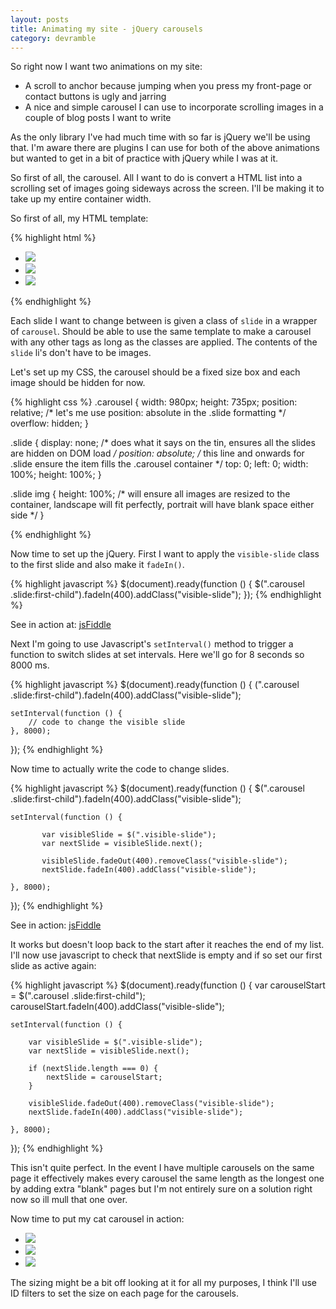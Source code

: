 ```yaml
---
layout: posts
title: Animating my site - jQuery carousels
category: devramble
---
```


So right now I want two animations on my site:

- A scroll to anchor because jumping when you press my front-page or contact buttons is ugly and jarring
- A nice and simple carousel I can use to incorporate scrolling images in a couple of blog posts I want to write

As the only library I've had much time with so far is jQuery we'll be using that. I'm aware there are plugins I can use for both of the above animations but wanted to get in a bit of practice with jQuery while I was at it.

So first of all, the carousel. All I want to do is convert a HTML list into a scrolling set of images going sideways across the screen. I'll be making it to take up my entire container width.

So first of all, my HTML template:

{% highlight html %}
<ul class="carousel">
    <li class="slide"><img src="image#1"></li>
    <li class="slide"><img src="image#2"></li>
    <li class="slide"><img src="image#3"></li>
</ul>
{% endhighlight %}

Each slide I want to change between is given a class of `slide` in a wrapper of `carousel`. Should be able to use the same template to make a carousel with any other tags as long as the classes are applied. The contents of the `slide` li's don't have to be images.

Let's set up my CSS, the carousel should be a fixed size box and each image should be hidden for now.

{% highlight css %}
.carousel {
    width: 980px; 
    height: 735px; 
    position: relative; /* let's me use position: absolute in the .slide formatting */
    overflow: hidden; 
}

.slide {
    display: none; /* does what it says on the tin, ensures all the slides are hidden on DOM load */
    position: absolute; /* this line and onwards for .slide ensure the item fills the .carousel container */
    top: 0;
    left: 0;
    width: 100%;
    height: 100%;
}

.slide img {
    height: 100%; /* will ensure all images are resized to the container, landscape will fit perfectly, portrait will have blank space either side */
}

{% endhighlight %}

Now time to set up the jQuery. First I want to apply the `visible-slide` class to the first slide and also make it `fadeIn()`.

{% highlight javascript %}
$(document).ready(function () {
    $(".carousel .slide:first-child").fadeIn(400).addClass("visible-slide");
});
{% endhighlight %}

See in action at: [jsFiddle](https://jsfiddle.net/3bs4hbrw/1/)

Next I'm going to use Javascript's `setInterval()` method to trigger a function to switch slides at set intervals. Here we'll go for 8 seconds so 8000 ms.

{% highlight javascript %}
$(document).ready(function () {
    (".carousel .slide:first-child").fadeIn(400).addClass("visible-slide");
    
    setInterval(function () {
        // code to change the visible slide
    }, 8000);
});
{% endhighlight %}

Now time to actually write the code to change slides.

{% highlight javascript %}
$(document).ready(function () {
    $(".carousel .slide:first-child").fadeIn(400).addClass("visible-slide");
    
    setInterval(function () {

	       var visibleSlide = $(".visible-slide");
	       var nextSlide = visibleSlide.next();
        
	       visibleSlide.fadeOut(400).removeClass("visible-slide");
	       nextSlide.fadeIn(400).addClass("visible-slide");
        
    }, 8000);
});
{% endhighlight %}

See in action: [jsFiddle](https://jsfiddle.net/5pge76eg/)

It works but doesn't loop back to the start after it reaches the end of my list. I'll now use javascript to check that nextSlide is empty and if so set our first slide as active again:

{% highlight javascript %}
$(document).ready(function () {
    var carouselStart = $(".carousel .slide:first-child");
    carouselStart.fadeIn(400).addClass("visible-slide");

    setInterval(function () {

        var visibleSlide = $(".visible-slide");
        var nextSlide = visibleSlide.next();

        if (nextSlide.length === 0) {
            nextSlide = carouselStart;
        }

        visibleSlide.fadeOut(400).removeClass("visible-slide");
        nextSlide.fadeIn(400).addClass("visible-slide");

    }, 8000);
});
{% endhighlight %}

This isn't quite perfect. In the event I have multiple carousels on the same page it effectively makes every carousel the same length as the longest one by adding extra "blank" pages but I'm not entirely sure on a solution right now so ill mull that one over.

Now time to put my cat carousel in action:

<ul class="carousel">
    <li class="slide"><img src="http://dreamatico.com/data_images/cat/cat-6.jpg"></li>
    <li class="slide"><img src="http://www.pets4homes.co.uk/images/articles/962/large/6-large-domestic-cat-breeds-with-wild-relatives-51eff964e9d7b.jpg"></li>
    <li class="slide"><img src="http://media1.santabanta.com/full1/Animals/Cats/cats-93a.jpg"></li>
</ul>

The sizing might be a bit off looking at it for all my purposes, I think I'll use ID filters to set the size on each page for the carousels.